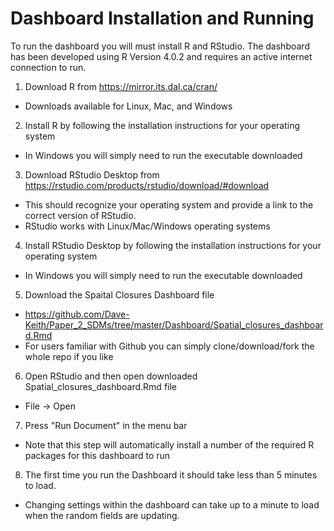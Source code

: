 # Dashboard Installation and Running

To run the dashboard you will must install R and RStudio.  The dashboard has been developed using R Version 4.0.2 and requires an active internet connection to run.

1. Download R from https://mirror.its.dal.ca/cran/ 
  - Downloads available for Linux, Mac, and Windows

2. Install R by following the installation instructions for your operating system
  - In Windows you will simply need to run the executable downloaded

3. Download RStudio Desktop from https://rstudio.com/products/rstudio/download/#download
  - This should recognize your operating system and provide a link to the correct version of RStudio.
  - RStudio works with Linux/Mac/Windows operating systems

4. Install RStudio Desktop by following the installation instructions for your operating system
  - In Windows you will simply need to run the executable downloaded
  
5. Download the Spaital Closures Dashboard file
  - https://github.com/Dave-Keith/Paper_2_SDMs/tree/master/Dashboard/Spatial_closures_dashboard.Rmd
  - For users familiar with Github you can simply clone/download/fork the whole repo if you like
  
6. Open RStudio and then open downloaded Spatial_closures_dashboard.Rmd file
  - File -> Open

7. Press "Run Document" in the menu bar
  - Note that this step will automatically install a number of the required R packages for this dashboard to run
  
8. The first time you run the Dashboard it should take less than 5 minutes to load.
  - Changing settings within the dashboard can take up to a minute to load when the random fields are updating.


